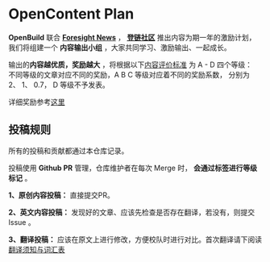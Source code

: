 # OpenContent Plan

 **OpenBuild**  联合  **[Foresight News](https://foresightnews.pro/)** ， **[登链社区](https://learnblockchain.cn/)**  推出内容为期一年的激励计划，我们将组建一个 **内容输出小组** ，大家共同学习、激励输出、一起成长。
 
输出的**内容越优质，奖励越大** ，将根据以下[内容评价标准]([#内容评价标准](https://github.com/openbuildxyz/OpenContent/wiki/%E5%86%85%E5%AE%B9%E8%AF%84%E4%BB%B7%E6%A0%87%E5%87%86))  为 A - D 四个等级：  
不同等级的文章对应不同的奖励，A B C 等级对应着不同的奖励系数， 分别为 2、 1、 0.7， D 等级不予发表。

详细奖励参考[这里]([url](https://github.com/openbuildxyz/OpenContent/wiki/%E5%A5%96%E5%8A%B1%E6%A0%87%E5%87%86))


## 投稿规则
  
所有的投稿和贡献都通过本仓库记录。
  
投稿使用  **Github PR**  管理，仓库维护者在每次 Merge 时， **会通过标签进行等级标记** 。  
  

 **1、原创内容投稿：** 直接提交PR。  
  
 **2、英文内容投稿：** 发现好的文章、应该先检查是否存在翻译，若没有，则提交 Issue 。
  
 **3、翻译投稿：** 应该在原文上进行修改，方便校队时进行对比。首次翻译请下阅读[翻译须知与词汇表](https://github.com/lbc-team/Pioneer/wiki/%E7%BF%BB%E8%AF%91%E9%9C%80%E7%9F%A5%E4%B8%8E%E8%AF%8D%E6%B1%87%E8%A1%A8)




 

